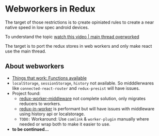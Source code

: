 Webworkers in Redux
===================

The target of those restrictions is to çreate opiniated rules to create a near native speed in low spec android devices.

To understand the topic [watch this video | main thread overworked](https://www.youtube.com/watch?v=7Rrv9qFMWNM)

The target is to port the redux stores in web workers and only make react use the main thread.

## About webworkers

* [Things that work: Functions available ](https://developer.mozilla.org/en-US/docs/Web/API/Web_Workers_API/Functions_and_classes_available_to_workers)
* `localStorage`, `sessionStorage`, `history` not available. So midddlerwares like `connected-react-router` and `redux-presist` will have issues.
* Project found: 
    * [redux-worker-middleware](https://github.com/keyz/redux-worker-middleware) not complete solution, only migrates reducers to workers.
    * [redux-in-worker](https://github.com/dai-shi/redux-in-worker) is performant but will have issues with middleware using history api or localstorage.
    * `TODO:` Workaround: Use `comlink` & `worker-plugin` manually where needed or wrap both to make it easier to use.
* **to be continued...**
